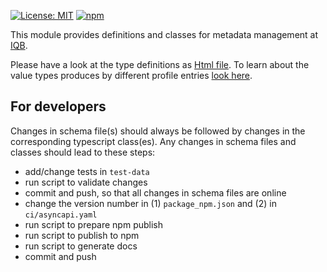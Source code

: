 [![License: MIT](https://img.shields.io/badge/License-MIT-yellow.svg)](https://opensource.org/licenses/MIT)
[![npm](https://img.shields.io/npm/v/%40iqb%2Fmetadata)](https://www.npmjs.com/package/@iqb/metadata)

This module provides definitions and classes for metadata management at [IQB](https://www.iqb.hu-berlin.de).

Please have a look at the type definitions as [Html file](https://iqb-vocabs.github.io/metadata). To learn about the value types produces by different profile entries [look here](https://github.com/iqb-vocabs/metadata/blob/master/docs/value-types.md). 

## For developers

Changes in schema file(s) should always be followed by changes in the corresponding typescript class(es). Any changes in schema files and classes should lead to these steps:

* add/change tests in `test-data`
* run script to validate changes
* commit and push, so that all changes in schema files are online
* change the version number in (1) `package_npm.json` and (2) in `ci/asyncapi.yaml`
* run script to prepare npm publish
* run script to publish to npm
* run script to generate docs
* commit and push
